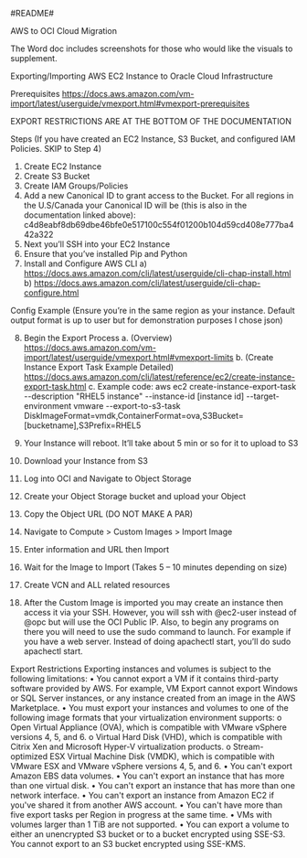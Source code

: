 #README#

AWS to OCI Cloud Migration

The Word doc includes screenshots for those who would like the visuals to supplement. 

Exporting/Importing AWS EC2 Instance to Oracle Cloud Infrastructure

Prerequisites
https://docs.aws.amazon.com/vm-import/latest/userguide/vmexport.html#vmexport-prerequisites

EXPORT RESTRICTIONS ARE AT THE BOTTOM OF THE DOCUMENTATION

Steps (If you have created an EC2 Instance, S3 Bucket, and configured IAM Policies. SKIP to Step 4)
1)	Create EC2 Instance
2)	Create S3 Bucket
3)	Create IAM Groups/Policies 
4)	Add a new Canonical ID to grant access to the Bucket. For all regions in the U.S/Canada your Canonical ID will be (this is also in the documentation linked above): c4d8eabf8db69dbe46bfe0e517100c554f01200b104d59cd408e777ba442a322 
5)	Next you’ll SSH into your EC2 Instance 
6)	Ensure that you’ve installed Pip and Python
7)	Install and Configure AWS CLI 
a)	https://docs.aws.amazon.com/cli/latest/userguide/cli-chap-install.html
b)	https://docs.aws.amazon.com/cli/latest/userguide/cli-chap-configure.html

Config Example (Ensure you’re in the same region as your instance. Default output format is up to user but for demonstration purposes I chose json)
 
8)	Begin the Export Process
a.	(Overview) https://docs.aws.amazon.com/vm-import/latest/userguide/vmexport.html#vmexport-limits
b.	(Create Instance Export Task Example Detailed) https://docs.aws.amazon.com/cli/latest/reference/ec2/create-instance-export-task.html
c.	Example code: 
aws ec2 create-instance-export-task --description "RHEL5 instance" --instance-id [instance id] --target-environment vmware --export-to-s3-task DiskImageFormat=vmdk,ContainerFormat=ova,S3Bucket=[bucketname],S3Prefix=RHEL5

9)	Your Instance will reboot. It’ll take about 5 min or so for it to upload to S3
10)	Download your Instance from S3
11)	Log into OCI and Navigate to Object Storage
12)	Create your Object Storage bucket and upload your Object
13)	Copy the Object URL (DO NOT MAKE A PAR)
14)	Navigate to Compute > Custom Images > Import Image
15)	Enter information and URL then Import
16)	Wait for the Image to Import (Takes 5 – 10 minutes depending on size)
17)	Create VCN and ALL related resources 
18)	After the Custom Image is imported you may create an instance then access it via your SSH. However, you will ssh with @ec2-user instead of @opc but will use the OCI Public IP. Also, to begin any programs on there you will need to use the sudo command to launch. For example if you have a web server. Instead of doing apachectl start, you’ll do sudo apachectl start.

Export Restrictions
Exporting instances and volumes is subject to the following limitations:
•	You cannot export a VM if it contains third-party software provided by AWS. For example, VM Export cannot export Windows or SQL Server instances, or any instance created from an image in the AWS Marketplace.
•	You must export your instances and volumes to one of the following image formats that your virtualization environment supports:
o	Open Virtual Appliance (OVA), which is compatible with VMware vSphere versions 4, 5, and 6.
o	Virtual Hard Disk (VHD), which is compatible with Citrix Xen and Microsoft Hyper-V virtualization products.
o	Stream-optimized ESX Virtual Machine Disk (VMDK), which is compatible with VMware ESX and VMware vSphere versions 4, 5, and 6.
•	You can't export Amazon EBS data volumes.
•	You can't export an instance that has more than one virtual disk.
•	You can't export an instance that has more than one network interface.
•	You can't export an instance from Amazon EC2 if you've shared it from another AWS account.
•	You can't have more than five export tasks per Region in progress at the same time.
•	VMs with volumes larger than 1 TiB are not supported.
•	You can export a volume to either an unencrypted S3 bucket or to a bucket encrypted using SSE-S3. You cannot export to an S3 bucket encrypted using SSE-KMS.


